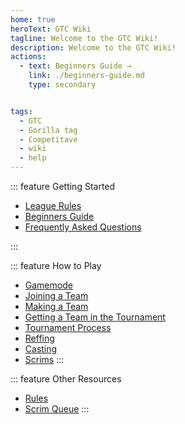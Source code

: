 ```yaml
---
home: true
heroText: GTC Wiki
tagline: Welcome to the GTC Wiki!
description: Welcome to the GTC Wiki!
actions:
  - text: Beginners Guide →
    link: ./beginners-guide.md
    type: secondary


tags:
  - GTC
  - Gorilla tag
  - Competitave
  - wiki
  - help
---
```


<!-- markdownlint-disable MD041 -->
<!-- markdownlint-disable MD033 -->
<div class='features'>

::: feature Getting Started



* [League Rules](./LeagueRules/LeagueRules.md)
* [Beginners Guide](./beginners-guide.md)
* [Frequently Asked Questions](./faq.md)

:::

::: feature How to Play


* [Gamemode](./Gamemode/Gamemode.md)
* [Joining a Team](./Gamemode/Gamemode.md)
* [Making a Team](./Gamemode/Gamemode.md)
* [Getting a Team in the Tournament](./Gamemode/Gamemode.md)
* [Tournament Process](./Gamemode/Gamemode.md)
* [Reffing](./Gamemode/Gamemode.md)
* [Casting](./Gamemode/Gamemode.md)
* [Scrims](./Gamemode/Gamemode.md)
:::

::: feature Other Resources

* [Rules](./rules.md)
* [Scrim Queue](./Gamemode/Gamemode.md)
:::

</div>


